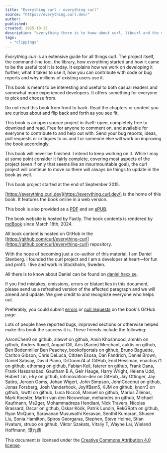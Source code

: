 ```yaml
---
title: "Everything curl - everything curl"
source: "https://everything.curl.dev/"
author:
published:
created: 2025-10-13
description: "everything there is to know about curl, libcurl and the cURL project"
tags:
  - "clippings"
---
```

*Everything curl* is an extensive guide for all things curl. The project itself, the command-line tool, the library, how everything started and how it came to be the useful tool it is today. It explains how we work on developing it further, what it takes to use it, how you can contribute with code or bug reports and why millions of existing users use it.

This book is meant to be interesting and useful to both casual readers and somewhat more experienced developers. It offers something for everyone to pick and choose from.

Do not read this book from front to back. Read the chapters or content you are curious about and flip back and forth as you see fit.

This book is an open source project in itself: open, completely free to download and read. Free for anyone to comment on, and available for everyone to contribute to and help out with. Send your bug reports, ideas, pull requests or critiques to us and I or someone else will work on improving the book accordingly.

This book will never be finished. I intend to keep working on it. While I may at some point consider it fairly complete, covering most aspects of the project (even if only that seems like an insurmountable goal), the curl project will continue to move so there will always be things to update in the book as well.

This book project started at the end of September 2015.

[https://everything.curl.dev](https://everything.curl.dev/) is the home of this book. It features the book online in a web version.

This book is also provided as a [PDF](https://daniel.haxx.se/everything-curl/everything-curl.pdf) and an [ePUB](https://daniel.haxx.se/everything-curl/everything-curl.epub).

The book website is hosted by Fastly. The book contents is rendered by [mdBook](https://github.com/rust-lang/mdBook) since March 18th, 2024.

All book content is hosted on GitHub in the [https://github.com/curl/everything-curl](https://github.com/curl/everything-curl) repository.

With the hope of becoming just a co-author of this material, I am Daniel Stenberg. I founded the curl project and I am a developer at heart—for fun and profit. I live and work in Stockholm, Sweden.

All there is to know about Daniel can be found on [daniel.haxx.se](https://daniel.haxx.se/).

If you find mistakes, omissions, errors or blatant lies in this document, please send us a refreshed version of the affected paragraph and we will amend and update. We give credit to and recognize everyone who helps out.

Preferably, you could submit [errors](https://github.com/curl/everything-curl/issues) or [pull requests](https://github.com/curl/everything-curl/pulls) on the book's GitHub page.

Lots of people have reported bugs, improved sections or otherwise helped make this book the success it is. These friends include the following:

AaronChen0 on github, alawvt on github, Amin Khoshnood, amnkh on github, Anders Roxell, Angad Gill, Aris (Karim) Merchant, auktis on github, Ben Bodenmiller Ben Peachey, bookofportals on github, Bruno Baguette, Carlton Gibson, Chris DeLuca, Citizen Esosa, Dan Fandrich, Daniel Brown, Daniel Sabsay, David Piano, DrDoom74 at GitHub, Emil Hessman, enachos71 on github, ethomag on github, Fabian Keil, faterer on github, Frank Dana, Frank Hassanabad, Gautham B A, Geir Hauge, Harry Wright, Helena Udd, Hubert Lin, i-ky on github, infinnovation-dev on GitHub, Jay Ottinger, Jay Satiro, Jeroen Ooms, Johan Wigert, John Simpson, JohnCoconut on github, Jonas Forsberg, Josh Vanderhook, JoyIfBam5, KJM on github, knorr3 on github, lowttl on github, Luca Niccoli, Manuel on github, Marius Žilėnas, Mark Koester, Martin van den Nieuwelaar, mehandes on github, Michael Kaufmann, Ms2ger, Mohammadreza Hendiani, Nick Travers, Nicolas Brassard, Oscar on github, Oskar Köök, Patrik Lundin, RekGRpth on github, Ryan McQuen, Saravanan Musuwathi Kesavan, Senthil Kumaran, Shusen Liu, Sonia Hamilton, Spiros Georgaras, Stephen, Steve Holme, Stian Hvatum, strupo on github, Viktor Szakats, Vitaliy T, Wayne Lai, Wieland Hoffmann, 谭九鼎

This document is licensed under the [Creative Commons Attribution 4.0 license](https://creativecommons.org/licenses/by/4.0/).